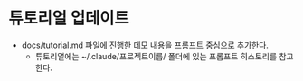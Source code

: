 # 튜토리얼 업데이트

- docs/tutorial.md 파일에 진행한 데모 내용을 프롬프트 중심으로 추가한다.
  - 튜토리얼에는 ~/.claude/프로젝트이름/ 폴더에 있는 프롬프트 히스토리를 참고한다.